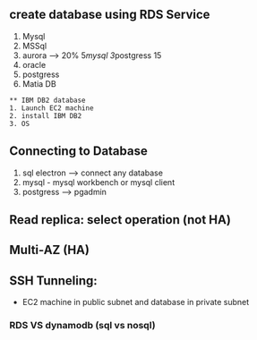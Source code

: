 ## create database using RDS Service 
   1. Mysql
   2. MSSql
   3. aurora --> 20% 5*mysql   3*postgress  15
   4. oracle 
   5. postgress
   6. Matia DB 

    ** IBM DB2 database 
    1. Launch EC2 machine
    2. install IBM DB2 
    3. OS  
## Connecting to Database 
   1. sql electron --> connect any database
   2. mysql - mysql workbench or mysql client 
   3. postgress --> pgadmin  

## Read replica: select operation (not HA) 
## Multi-AZ (HA) 


## SSH Tunneling:  
 * EC2 machine in public subnet and database in private subnet 


### RDS VS dynamodb (sql vs nosql)